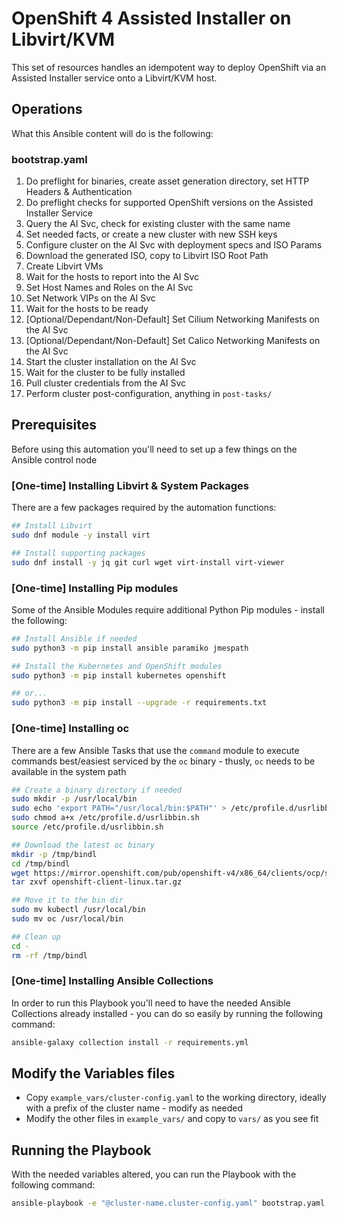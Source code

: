 # OpenShift 4 Assisted Installer on Libvirt/KVM

This set of resources handles an idempotent way to deploy OpenShift via an Assisted Installer service onto a Libvirt/KVM host.

## Operations

What this Ansible content will do is the following:

### bootstrap.yaml

1. Do preflight for binaries, create asset generation directory, set HTTP Headers & Authentication
2. Do preflight checks for supported OpenShift versions on the Assisted Installer Service
3. Query the AI Svc, check for existing cluster with the same name
4. Set needed facts, or create a new cluster with new SSH keys
5. Configure cluster on the AI Svc with deployment specs and ISO Params
6. Download the generated ISO, copy to Libvirt ISO Root Path
7. Create Libvirt VMs
8. Wait for the hosts to report into the AI Svc
9. Set Host Names and Roles on the AI Svc
10. Set Network VIPs on the AI Svc
11. Wait for the hosts to be ready
12. [Optional/Dependant/Non-Default] Set Cilium Networking Manifests on the AI Svc
13. [Optional/Dependant/Non-Default] Set Calico Networking Manifests on the AI Svc
14. Start the cluster installation on the AI Svc
15. Wait for the cluster to be fully installed
16. Pull cluster credentials from the AI Svc
17. Perform cluster post-configuration, anything in `post-tasks/`

## Prerequisites

Before using this automation you'll need to set up a few things on the Ansible control node

### [One-time] Installing Libvirt & System Packages

There are a few packages required by the automation functions:

```bash
## Install Libvirt
sudo dnf module -y install virt

## Install supporting packages
sudo dnf install -y jq git curl wget virt-install virt-viewer
```

### [One-time] Installing Pip modules

Some of the Ansible Modules require additional Python Pip modules - install the following:

```bash
## Install Ansible if needed
sudo python3 -m pip install ansible paramiko jmespath

## Install the Kubernetes and OpenShift modules
sudo python3 -m pip install kubernetes openshift

## or...
sudo python3 -m pip install --upgrade -r requirements.txt
```

### [One-time] Installing oc

There are a few Ansible Tasks that use the `command` module to execute commands best/easiest serviced by the `oc` binary - thusly, `oc` needs to be available in the system path

```bash
## Create a binary directory if needed
sudo mkdir -p /usr/local/bin
sudo echo 'export PATH="/usr/local/bin:$PATH"' > /etc/profile.d/usrlibbin.sh
sudo chmod a+x /etc/profile.d/usrlibbin.sh
source /etc/profile.d/usrlibbin.sh

## Download the latest oc binary
mkdir -p /tmp/bindl
cd /tmp/bindl
wget https://mirror.openshift.com/pub/openshift-v4/x86_64/clients/ocp/stable/openshift-client-linux.tar.gz
tar zxvf openshift-client-linux.tar.gz

## Move it to the bin dir
sudo mv kubectl /usr/local/bin
sudo mv oc /usr/local/bin

## Clean up
cd -
rm -rf /tmp/bindl
```

### [One-time] Installing Ansible Collections

In order to run this Playbook you'll need to have the needed Ansible Collections already installed - you can do so easily by running the following command:

```bash
ansible-galaxy collection install -r requirements.yml
```

## Modify the Variables files

- Copy `example_vars/cluster-config.yaml` to the working directory, ideally with a prefix of the cluster name - modify as needed
- Modify the other files in `example_vars/` and copy to `vars/` as you see fit

## Running the Playbook

With the needed variables altered, you can run the Playbook with the following command:

```bash
ansible-playbook -e "@cluster-name.cluster-config.yaml" bootstrap.yaml
```